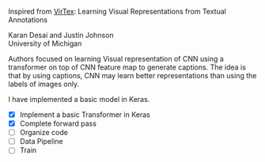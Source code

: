 Inspired from [VirTex](https://github.com/kdexd/virtex): Learning Visual Representations from Textual Annotations

Karan Desai and Justin Johnson<br>University of Michigan 


Authors focused on learning Visual representation of CNN using a transformer on top of CNN feature map to generate captions.
The idea is that by using captions, CNN may learn better representations than using the labels of images only.

I have implemented a basic model in Keras.

- [x] Implement a basic Transformer in Keras
- [x] Complete forward pass
- [ ] Organize code
- [ ] Data Pipeline
- [ ] Train

